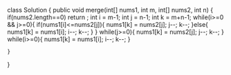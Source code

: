 class Solution {
    public void merge(int[] nums1, int m, int[] nums2, int n) {
        if(nums2.length==0) return ;
        int i = m-1;
        int j = n-1;
        int k = m+n-1;
        while(i>=0 && j>=0){
            if(nums1[i]<=nums2[j]){
                nums1[k] = nums2[j];
                j--;
                k--;
            }else{
                nums1[k] = nums1[i];
                i--;
                k--;
            }
        }
        while(j>=0){
            nums1[k] = nums2[j];
            j--;
            k--;
        }
        while(i>=0){
            nums1[k] = nums1[i];
            i--;
            k--;
        }
        
    }
}